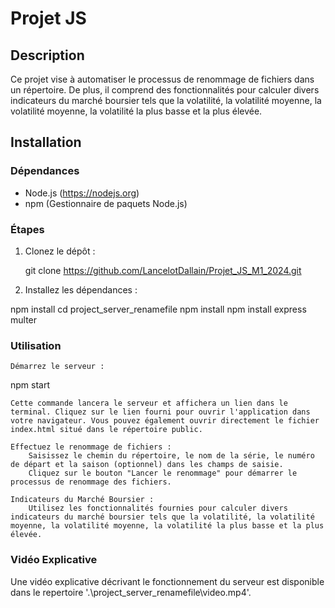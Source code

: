 # Projet JS

## Description
Ce projet vise à automatiser le processus de renommage de fichiers dans un répertoire. De plus, il comprend des fonctionnalités pour calculer divers indicateurs du marché boursier tels que la volatilité, la volatilité moyenne, la volatilité moyenne, la volatilité la plus basse et la plus élevée.

## Installation

### Dépendances
- Node.js (https://nodejs.org)
- npm (Gestionnaire de paquets Node.js)

### Étapes
1. Clonez le dépôt :

   git clone https://github.com/LancelotDallain/Projet_JS_M1_2024.git


2. Installez les dépendances :

npm install
cd project_server_renamefile
npm install
npm install express multer


### Utilisation

    Démarrez le serveur :
npm start

    Cette commande lancera le serveur et affichera un lien dans le terminal. Cliquez sur le lien fourni pour ouvrir l'application dans votre navigateur. Vous pouvez également ouvrir directement le fichier index.html situé dans le répertoire public.

    Effectuez le renommage de fichiers :
        Saisissez le chemin du répertoire, le nom de la série, le numéro de départ et la saison (optionnel) dans les champs de saisie.
        Cliquez sur le bouton "Lancer le renommage" pour démarrer le processus de renommage des fichiers.

    Indicateurs du Marché Boursier :
        Utilisez les fonctionnalités fournies pour calculer divers indicateurs du marché boursier tels que la volatilité, la volatilité moyenne, la volatilité moyenne, la volatilité la plus basse et la plus élevée.

### Vidéo Explicative

Une vidéo explicative décrivant le fonctionnement du serveur est disponible dans le repertoire '.\project_server_renamefile\video.mp4'.
